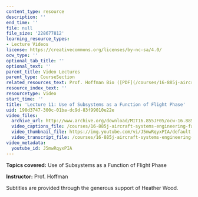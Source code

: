 ```yaml
---
content_type: resource
description: ''
end_time: ''
file: null
file_size: '228677812'
learning_resource_types:
- Lecture Videos
license: https://creativecommons.org/licenses/by-nc-sa/4.0/
ocw_type: ''
optional_tab_title: ''
optional_text: ''
parent_title: Video Lectures
parent_type: CourseSection
related_resources_text: Prof. Hoffman Bio ([PDF](/courses/16-885j-aircraft-systems-engineering-fall-2005/resources/hoffman_bio))
resource_index_text: ''
resourcetype: Video
start_time: ''
title: 'Lecture 11: Use of Subsystems as a Function of Flight Phase'
uid: 198d3747-300c-01ba-dc9d-83f99010e22e
video_files:
  archive_url: http://www.archive.org/download/MIT16.855JF05/ocw-16.885-18oct2005-220k.mp4
  video_captions_file: /courses/16-885j-aircraft-systems-engineering-fall-2005/2a83cdbd5e1f5e9b86c57bea7c971ce5_J5mwRqyxPIA.vtt
  video_thumbnail_file: https://img.youtube.com/vi/J5mwRqyxPIA/default.jpg
  video_transcript_file: /courses/16-885j-aircraft-systems-engineering-fall-2005/97ce79b1a18d4097f9c8a5e171201ee1_J5mwRqyxPIA.pdf
video_metadata:
  youtube_id: J5mwRqyxPIA
---
```


**Topics covered:** Use of Subsystems as a Function of Flight Phase

**Instructor:** Prof. Hoffman

Subtitles are provided through the generous support of Heather Wood.

